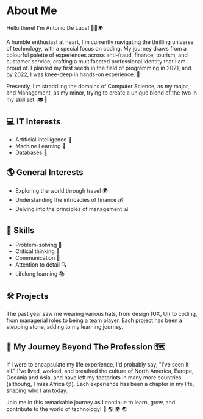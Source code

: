 # About Me

Hello there! I'm Antonio De Luca! 🙋‍♂️🌍

A humble enthusiast at heart, I'm currently navigating the thrilling universe of technology, with a special focus on coding. My journey draws from a colourful palette of experiences across anti-fraud, finance, tourism, and customer service, crafting a multifaceted professional identity that I am proud of. I planted my first seeds in the field of programming in 2021, and by 2022, I was knee-deep in hands-on experience. 🚀 

Presently, I'm straddling the domains of Computer Science, as my major, and Management, as my minor, trying to create a unique blend of the two in my skill set. 🎓💼

## 💻 IT Interests 

- Artificial Intelligence 🤖
- Machine Learning 🧠
- Databases 💽

## 🌎 General Interests 

- Exploring the world through travel 🌍
- Understanding the intricacies of finance 💰
- Delving into the principles of management 📊

## 🏅 Skills 

- Problem-solving 🧩
- Critical thinking 🎯
- Communication 📢
- Attention to detail 🔍
- Lifelong learning 📚

## 🛠️ Projects 

The past year saw me wearing various hats, from design (UX, UI) to coding, from managerial roles to being a team player. Each project has been a stepping stone, adding to my learning journey. 

## 👣 My Journey Beyond The Profession 🗺️ 

If I were to encapsulate my life experience, I'd probably say, "I've seen it all." I've lived, worked, and breathed the culture of North America, Europe, Oceania and Asia, and have left my footprints in many more countries (althouhg, I miss Africa 😒). Each experience has been a chapter in my life, shaping who I am today. 

Join me in this remarkable journey as I continue to learn, grow, and contribute to the world of technology! 🚀 🌎 🌍 🌏 
